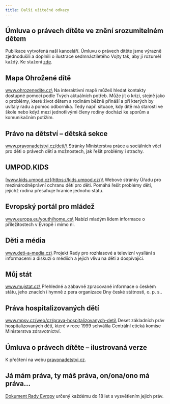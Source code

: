 ```yaml
---
title: Další užitečné odkazy
---
```

## Úmluva o právech dítěte ve znění srozumitelném dětem 

Publikace vytvořená naší kanceláří. Úmluvu o právech dítěte jsme výrazně zjednodušili a doplnili o ilustrace sedmnáctiletého Vojty tak, aby jí rozuměl každý. Ke stažení [zde](/media/umluva_o_pravech_ditete_web_pdf.pdf).  

## Mapa Ohrožené dítě

www.ohrozenedite.cz\
Na interaktivní mapě můžeš hledat kontakty dostupné pomoci podle Tvých aktuálních potřeb. Může jít o krizi, stejně jako o problémy, které život dětem a rodinám běžně přináší a při kterých by uvítaly radu a pomoc odborníka. Tedy např. situace, kdy dítě má starosti ve škole nebo když mezi jednotlivými členy rodiny dochází ke sporům a komunikačním potížím.

## Právo na dětství – dětská sekce

www.pravonadetstvi.cz/deti/\
Stránky Ministerstva práce a sociálních věcí pro děti o právech dětí a možnostech, jak řešit problémy i strachy.

## UMPOD.KIDS

[www.kids.umpod.cz](https://kids.umpod.cz/)\
Webové stránky Úřadu pro mezinárodněprávní ochranu dětí pro děti. Pomáhá řešit problémy dětí, jejichž rodina přesahuje hranice jednoho státu.

## Evropský portál pro mládež

www.europa.eu/youth/home_cs\
Nabízí mladým lidem informace o příležitostech v Evropě i mimo ni.

## Děti a média

www.deti-a-media.cz\
Projekt Rady pro rozhlasové a televizní vysílání s informacemi a diskuzí o médiích a jejich vlivu na děti a dospívající.

## Můj stát

www.mujstat.cz\
Přehledné a zábavně zpracované informace o českém státu, jeho znacích i hymně z pera organizace Dny české státnosti, o. p. s..

## Práva hospitalizovaných dětí

www.mpsv.cz/web/cz/prava-hospitalizovanych-deti\
Deset základních práv hospitalizovaných dětí, které v roce 1999 schválila Centrální etická komise Ministerstva zdravotnictví.

## Úmluva o právech dítěte – ilustrovaná verze

K přečtení na webu [pravonadetstvi.cz](http://www.pravonadetstvi.cz/tvoje-prava/umluva-o-pravech-ditete-1/prava-deti/ilustrovana-umluva-o-pravech-ditete/).

## Já mám práva, ty máš práva, on/ona/ono má práva…

[Dokument Rady Evropy](https://www.coe.int/t/dg3/children/News/20th%20Anniversary%20UN%20CRC_files/BrochureCR_Cz.pdf) určený každému do 18 let s vysvětlením jejich práv.
